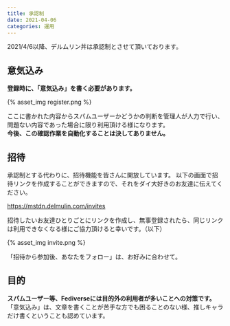 ```yaml
---
title: 承認制
date: 2021-04-06
categories: 運用
---
```


2021/4/6以降、デルムリン丼は承認制とさせて頂いております。  

## 意気込み

__登録時に、「意気込み」を書く必要があります。__

{% asset_img register.png %}

ここに書かれた内容からスパムユーザーかどうかの判断を管理人が人力で行い、問題ない内容であった場合に限り利用頂ける様になります。  
__今後、この確認作業を自動化することは決してありません。__

## 招待

承認制とする代わりに、招待機能を皆さんに開放しています。
以下の画面で招待リンクを作成することができますので、それをダイ大好きのお友達に伝えてください。

https://mstdn.delmulin.com/invites

招待したいお友達ひとりごとにリンクを作成し、無事登録されたら、同じリンクは利用できなくなる様にご協力頂けると幸いです。（以下）

{% asset_img invite.png %}

「招待から参加後、あなたをフォロー」は、お好みに合わせて。

## 目的

__スパムユーザー等、Fediverseには目的外の利用者が多いことへの対策です。__
「意気込み」は、文章を書くことが苦手な方でも困ることのない様、推しキャラだけ書くということも認めています。
